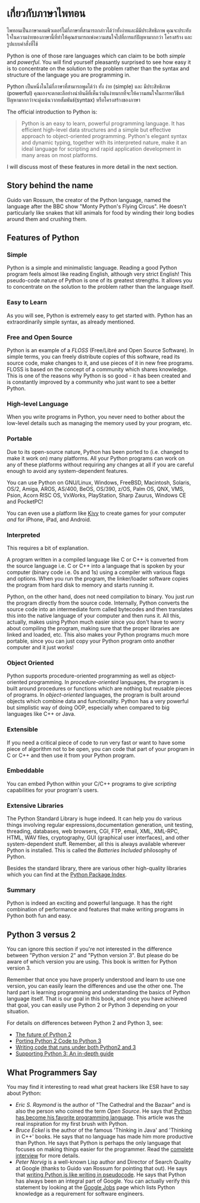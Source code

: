 # เกี่ยวกับภาษาไพทอน

ไพทอนเป็นภาษาคอมพิวเตอร์ไม่กี่ภาษาที่สามารถกล่าวได้ว่าทั้งง่ายและมีมีประสิทธิภาพ คุณจะประทับใจในความง่ายของภาษานี้ที่ทำให้คุณสามารถเพ่งความสนใจไปที่การแก้ปัญหามากกว่า โครงสร้าง และ รูปแบบคำสั่งที่ใช้  

Python is one of those rare languages which can claim to be both _simple_ and _powerful_.  You will find yourself pleasantly surprised to see how easy it is to concentrate on the solution to the problem rather than the syntax and structure of the language you are programming in.

Python เป็นหนึ่งในไม่กี่ภาษาที่สามารถพูดได้ว่า ทั้ง ง่าย (simple) และ มีประสิทธิภาพ (powerful) คุณเองจะตกตะลึอย่างน่ายินดีที่เห็นว่ามันง่ายมากที่จะให้ความสนใจในการหาวิธีแก้ปัญหามากกว่าจะมุ่งเน้นวากยสัมพันธ์(syntax) หรือโครงสร้างของภาษา
 

The official introduction to Python is:

> Python is an easy to learn, powerful programming language. It has efficient high-level data structures and a simple but effective approach to object-oriented programming. Python's elegant syntax and dynamic typing, together with its interpreted nature, make it an ideal language for scripting and rapid application development in many areas on most platforms.

I will discuss most of these features in more detail in the next section.

## Story behind the name

Guido van Rossum, the creator of the Python language, named the language after the BBC show "Monty
Python's Flying Circus". He doesn't particularly like snakes that kill animals for food by winding
their long bodies around them and crushing them.

## Features of Python

### Simple

Python is a simple and minimalistic language. Reading a good Python program feels almost like reading English, although very strict English! This pseudo-code nature of Python is one of its greatest strengths. It allows you to concentrate on the solution to the problem rather than the language itself.

### Easy to Learn

As you will see, Python is extremely easy to get started with. Python has an extraordinarily simple syntax, as already mentioned.

### Free and Open Source

Python is an example of a _FLOSS_ (Free/Libré and Open Source Software). In simple terms, you can freely distribute copies of this software, read its source code, make changes to it, and use pieces of it in new free programs. FLOSS is based on the concept of a community which shares knowledge. This is one of the reasons why Python is so good - it has been created and is constantly improved by a community who just want to see a better Python.

### High-level Language

When you write programs in Python, you never need to bother about the low-level details such as managing the memory used by your program, etc.

### Portable

Due to its open-source nature, Python has been ported to (i.e. changed to make it work on) many platforms. All your Python programs can work on any of these platforms without requiring any changes at all if you are careful enough to avoid any system-dependent features.

You can use Python on GNU/Linux, Windows, FreeBSD, Macintosh, Solaris, OS/2, Amiga, AROS, AS/400, BeOS, OS/390, z/OS, Palm OS, QNX, VMS, Psion, Acorn RISC OS, VxWorks, PlayStation, Sharp Zaurus, Windows CE and PocketPC!

You can even use a platform like [Kivy](http://kivy.org) to create games for your computer _and_ for iPhone, iPad, and Android.

### Interpreted

This requires a bit of explanation.

A program written in a compiled language like C or C\++ is converted from the source language i.e. C or C++ into a language that is spoken by your computer (binary code i.e. 0s and 1s) using a compiler with various flags and options. When you run the program, the linker/loader software copies the program from hard disk to memory and starts running it.

Python, on the other hand, does not need compilation to binary. You just _run_ the program directly from the source code. Internally, Python converts the source code into an intermediate form called bytecodes and then translates this into the native language of your computer and then runs it. All this, actually, makes using Python much easier since you don't have to worry about compiling the program, making sure that the proper libraries are linked and loaded, etc. This also makes your Python programs much more portable, since you can just copy your Python program onto another computer and it just works!

### Object Oriented

Python supports procedure-oriented programming as well as object-oriented programming. In _procedure-oriented_ languages, the program is built around procedures or functions which are nothing but reusable pieces of programs. In _object-oriented_ languages, the program is built around objects which combine data and functionality. Python has a very powerful but simplistic way of doing OOP, especially when compared to big languages like C++ or Java.

### Extensible

If you need a critical piece of code to run very fast or want to have some piece of algorithm not to be open, you can code that part of your program in C or C\++ and then use it from your Python program.

### Embeddable

You can embed Python within your C/C\++ programs to give _scripting_ capabilities for your program's users.

### Extensive Libraries

The Python Standard Library is huge indeed. It can help you do various things involving regular expressions,documentation generation, unit testing, threading, databases, web browsers, CGI, FTP, email, XML, XML-RPC, HTML, WAV files, cryptography, GUI (graphical user interfaces), and other system-dependent stuff. Remember, all this is always available wherever Python is installed. This is called the _Batteries Included_ philosophy of Python.

Besides the standard library, there are various other high-quality libraries which you can find at the [Python Package Index](http://pypi.python.org/pypi).

### Summary

Python is indeed an exciting and powerful language. It has the right combination of performance and features that make writing programs in Python both fun and easy.

## Python 3 versus 2

You can ignore this section if you're not interested in the difference between "Python version 2" and "Python version 3". But please do be aware of which version you are using. This book is written for Python version 3.

Remember that once you have properly understood and learn to use one version, you can easily learn the differences and use the other one. The hard part is learning programming and understanding the basics of Python language itself. That is our goal in this book, and once you have achieved that goal, you can easily use Python 2 or Python 3 depending on your situation.

For details on differences between Python 2 and Python 3, see:

- [The future of Python 2](http://lwn.net/Articles/547191/)
- [Porting Python 2 Code to Python 3](https://docs.python.org/3/howto/pyporting.html)
- [Writing code that runs under both Python2 and 3](https://wiki.python.org/moin/PortingToPy3k/BilingualQuickRef)
- [Supporting Python 3: An in-depth guide](http://python3porting.com)

## What Programmers Say

You may find it interesting to read what great hackers like ESR have to say about Python:

- _Eric S. Raymond_ is the author of "The Cathedral and the Bazaar" and is also the person who coined the term _Open Source_. He says that [Python has become his favorite programming language](http://www.python.org/about/success/esr/). This article was the real inspiration for my first brush with Python.
- _Bruce Eckel_ is the author of the famous 'Thinking in Java' and 'Thinking in C++' books. He says that no language has made him more productive than Python. He says that Python is perhaps the only language that focuses on making things easier for the programmer. Read the [complete interview](http://www.artima.com/intv/aboutme.html) for more details.
- _Peter Norvig_ is a well-known Lisp author and Director of Search Quality at Google (thanks to Guido van Rossum for pointing that out). He says that [writing Python is like writing in pseudocode](https://news.ycombinator.com/item?id=1803815). He says that Python has always been an integral part of Google. You can actually verify this statement by looking at the [Google Jobs](http://www.google.com/jobs/index.html) page which lists Python knowledge as a requirement for software engineers.
